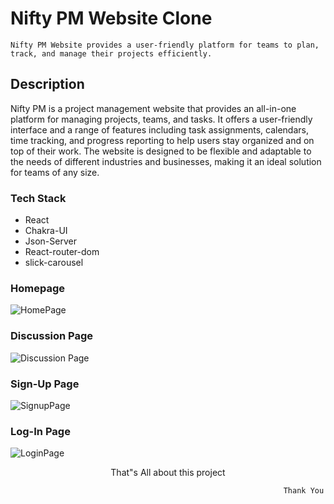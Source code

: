# Nifty PM Website Clone
```
Nifty PM Website provides a user-friendly platform for teams to plan, track, and manage their projects efficiently.
```


## Description
Nifty PM is a project management website that provides an all-in-one platform for managing projects, teams, and tasks.
It offers a user-friendly interface and a range of features including task assignments, calendars, time tracking, and progress 
reporting to help users stay organized and on top of their work. The website is designed to be flexible and adaptable to the needs of 
different industries and businesses, making it an ideal solution for teams of any size.

### Tech Stack
* React
* Chakra-UI
* Json-Server
* React-router-dom
* slick-carousel


### Homepage
![HomePage](https://user-images.githubusercontent.com/107475338/217646056-b7286587-a68c-42fa-9dda-cf407f222d99.png)


### Discussion Page
![Discussion Page](https://user-images.githubusercontent.com/107475338/217646124-1d4909b2-acf1-4bf0-8df3-f76af824d098.png)


### Sign-Up Page
![SignupPage](https://user-images.githubusercontent.com/107475338/217646255-7cc31b3e-adcf-47b6-9225-6ef0934d5eb5.png)


### Log-In Page
![LoginPage](https://user-images.githubusercontent.com/107475338/217646190-b72eecd1-a27a-4e94-8f58-07cc333fda4c.png)



<p align="center">That"s All about this project</p>

```
                                                             Thank You
```

